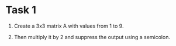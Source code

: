 # Task 1 
1) Create a 3x3 matrix A with values from 1 to 9.

2) Then multiply it by 2 and suppress the output using a semicolon.

